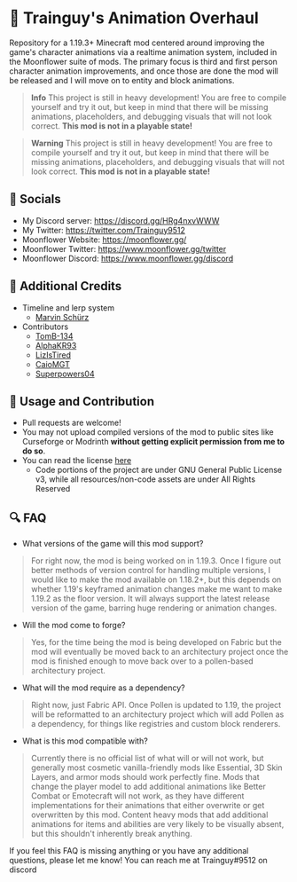 # 🏃 Trainguy's Animation Overhaul

Repository for a 1.19.3+ Minecraft mod centered around improving the game's character animations via a realtime animation system, included in the Moonflower suite of mods. The primary focus is third and first person character animation improvements, and once those are done the mod will be released and I will move on to entity and block animations.

> **Info**
> This project is still in heavy development! You are free to compile yourself and try it out, but keep in mind that there will be missing animations, placeholders, and debugging visuals that will not look correct. **This mod is not in a playable state!**

> **Warning**
> This project is still in heavy development! You are free to compile yourself and try it out, but keep in mind that there will be missing animations, placeholders, and debugging visuals that will not look correct. **This mod is not in a playable state!**

## 🔗 Socials
- My Discord server: https://discord.gg/HRg4nxvWWW
- My Twitter: https://twitter.com/Trainguy9512
- Moonflower Website: https://moonflower.gg/
- Moonflower Twitter: https://www.moonflower.gg/twitter
- Moonflower Discord: https://www.moonflower.gg/discord

## 📘 Additional Credits
- Timeline and lerp system
  - [Marvin Schürz](https://twitter.com/minetoblend)
- Contributors
  - [TomB-134](https://github.com/TomB-134)
  - [AlphaKR93](https://github.com/AlphaKR93)
  - [LizIsTired](https://github.com/LizIsTired)
  - [CaioMGT](https://github.com/CaioMGT)
  - [Superpowers04](https://github.com/superpowers04)

## 🧵 Usage and Contribution
- Pull requests are welcome!
- You may not upload compiled versions of the mod to public sites like Curseforge or Modrinth **without getting explicit permission from me to do so**.
- You can read the license [here](https://github.com/Trainguy9512/trainguys-animation-overhaul/blob/master/LICENSE)
  - Code portions of the project are under GNU General Public License v3, while all resources/non-code assets are under All Rights Reserved

## 🔍 FAQ

- What versions of the game will this mod support?
> For right now, the mod is being worked on in 1.19.3. Once I figure out better methods of version control for handling multiple versions, I would like to make the mod available on 1.18.2+, but this depends on whether 1.19's keyframed animation changes make me want to make 1.19.2 as the floor version. It will always support the latest release version of the game, barring huge rendering or animation changes.
- Will the mod come to forge?
> Yes, for the time being the mod is being developed on Fabric but the mod will eventually be moved back to an architectury project once the mod is finished enough to move back over to a pollen-based architectury project.
- What will the mod require as a dependency?
> Right now, just Fabric API. Once Pollen is updated to 1.19, the project will be reformatted to an architectury project which will add Pollen as a dependency, for things like registries and custom block renderers.
- What is this mod compatible with?
> Currently there is no official list of what will or will not work, but generally most cosmetic vanilla-friendly mods like Essential, 3D Skin Layers, and armor mods should work perfectly fine. Mods that change the player model to add additional animations like Better Combat or Emotecraft will not work, as they have different implementations for their animations that either overwrite or get overwritten by this mod. Content heavy mods that add additional animations for items and abilities are very likely to be visually absent, but this shouldn't inherently break anything.

If you feel this FAQ is missing anything or you have any additional questions, please let me know! You can reach me at Trainguy#9512 on discord
